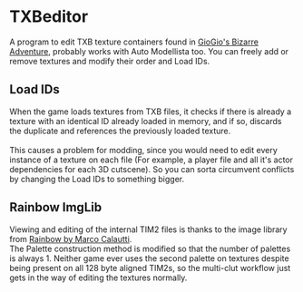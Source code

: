# TXBeditor
A program to edit TXB texture containers found in [GioGio's Bizarre Adventure](https://jojowiki.com/GioGio%27s_Bizarre_Adventure), probably works with Auto Modellista too.
You can freely add or remove textures and modify their order and Load IDs.

## Load IDs
When the game loads textures from TXB files, it checks if there is already a texture with an identical ID already loaded in memory, and if so, discards the duplicate and references the previously loaded texture.<br><br>
This causes a problem for modding, since you would need to edit every instance of a texture on each file (For example, a player file and all it's actor dependencies for each 3D cutscene). So you can sorta circumvent conflicts by changing the Load IDs to something bigger.

## Rainbow ImgLib
Viewing and editing of the internal TIM2 files is thanks to the image library from [Rainbow by Marco Calautti](https://github.com/marco-calautti/Rainbow).<br>
The Palette construction method is modified so that the number of palettes is always 1. Neither game ever uses the second palette on textures despite being present on all 128 byte aligned TIM2s, so the multi-clut workflow just gets in the way of editing the textures normally.
